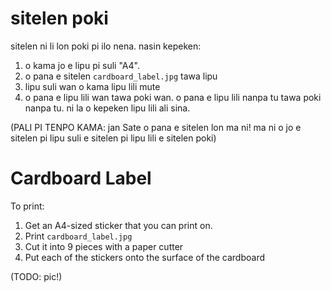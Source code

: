 # sitelen poki

sitelen ni li lon poki pi ilo nena. nasin kepeken:

1. o kama jo e lipu pi suli "A4".
2. o pana e sitelen `cardboard_label.jpg` tawa lipu
3. lipu suli wan o kama lipu lili mute
4. o pana e lipu lili wan tawa poki wan. o pana e lipu lili nanpa tu tawa poki nanpa tu. ni la o kepeken lipu lili ali sina.

(PALI PI TENPO KAMA: jan Sate o pana e sitelen lon ma ni! ma ni o jo e sitelen pi lipu suli e sitelen pi lipu lili e sitelen poki)

# Cardboard Label

To print:

1. Get an A4-sized sticker that you can print on.
2. Print `cardboard_label.jpg`
3. Cut it into 9 pieces with a paper cutter
4. Put each of the stickers onto the surface of the cardboard

(TODO: pic!)
